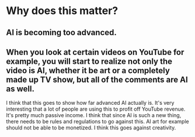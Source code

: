 # Why does this matter?
## AI is becoming too advanced.

When you look at certain videos on YouTube for example, you will start to realize not only the video is AI, whether it be art or a completely made up TV show, but all of the comments are AI as well. 
---

I think that this goes to show how far advanced AI actually is. It's very interesting that a lot of people are using this to profit off YouTube revenue. It's pretty much passive income. I think that since AI is such a new thing, there needs to be rules and regulations to go against this. AI art for example should not be able to be monetized. I think this goes against creativity. 


